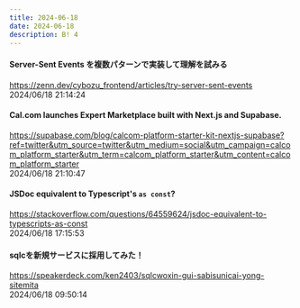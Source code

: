 ```yaml
---
title: 2024-06-18
date: 2024-06-18
description: B! 4
---
```


#### Server-Sent Events を複数パターンで実装して理解を試みる
https://zenn.dev/cybozu_frontend/articles/try-server-sent-events<br>
2024/06/18 21:14:24<br>


#### Cal.com launches Expert Marketplace built with Next.js and Supabase.
https://supabase.com/blog/calcom-platform-starter-kit-nextjs-supabase?ref=twitter&utm_source=twitter&utm_medium=social&utm_campaign=calcom_platform_starter&utm_term=calcom_platform_starter&utm_content=calcom_platform_starter<br>
2024/06/18 21:10:47<br>


#### JSDoc equivalent to Typescript's `as const`?
https://stackoverflow.com/questions/64559624/jsdoc-equivalent-to-typescripts-as-const<br>
2024/06/18 17:15:53<br>


#### sqlcを新規サービスに採用してみた！
https://speakerdeck.com/ken2403/sqlcwoxin-gui-sabisunicai-yong-sitemita<br>
2024/06/18 09:50:14<br>


